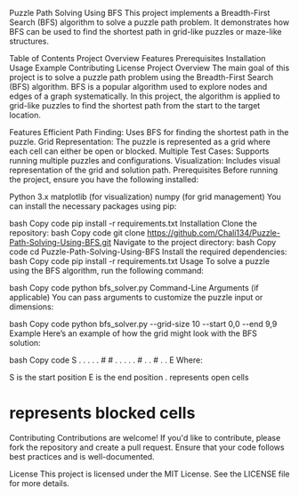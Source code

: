 Puzzle Path Solving Using BFS
This project implements a Breadth-First Search (BFS) algorithm to solve a puzzle path problem. It demonstrates how BFS can be used to find the shortest path in grid-like puzzles or maze-like structures.

Table of Contents
Project Overview
Features
Prerequisites
Installation
Usage
Example
Contributing
License
Project Overview
The main goal of this project is to solve a puzzle path problem using the Breadth-First Search (BFS) algorithm. BFS is a popular algorithm used to explore nodes and edges of a graph systematically. In this project, the algorithm is applied to grid-like puzzles to find the shortest path from the start to the target location.

Features
Efficient Path Finding: Uses BFS for finding the shortest path in the puzzle.
Grid Representation: The puzzle is represented as a grid where each cell can either be open or blocked.
Multiple Test Cases: Supports running multiple puzzles and configurations.
Visualization: Includes visual representation of the grid and solution path.
Prerequisites
Before running the project, ensure you have the following installed:

Python 3.x
matplotlib (for visualization)
numpy (for grid management)
You can install the necessary packages using pip:

bash
Copy code
pip install -r requirements.txt
Installation
Clone the repository:
bash
Copy code
git clone https://github.com/Chali134/Puzzle-Path-Solving-Using-BFS.git
Navigate to the project directory:
bash
Copy code
cd Puzzle-Path-Solving-Using-BFS
Install the required dependencies:
bash
Copy code
pip install -r requirements.txt
Usage
To solve a puzzle using the BFS algorithm, run the following command:

bash
Copy code
python bfs_solver.py
Command-Line Arguments (if applicable)
You can pass arguments to customize the puzzle input or dimensions:

bash
Copy code
python bfs_solver.py --grid-size 10 --start 0,0 --end 9,9
Example
Here’s an example of how the grid might look with the BFS solution:

bash
Copy code
S . . . . 
. # # . . 
. . . # . 
. # . . E
Where:

S is the start position
E is the end position
. represents open cells
# represents blocked cells
Contributing
Contributions are welcome! If you'd like to contribute, please fork the repository and create a pull request. Ensure that your code follows best practices and is well-documented.

License
This project is licensed under the MIT License. See the LICENSE file for more details.
